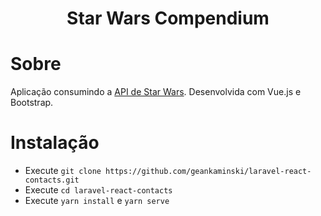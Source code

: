 <p><h1 align="center">Star Wars Compendium</h1></p>

# Sobre #

Aplicação consumindo a [API de Star Wars](https://swapi.dev). Desenvolvida com Vue.js e Bootstrap.

# Instalação #
- Execute ```git clone https://github.com/geankaminski/laravel-react-contacts.git```
- Execute ```cd laravel-react-contacts```
- Execute  ```yarn install``` e ```yarn serve```


